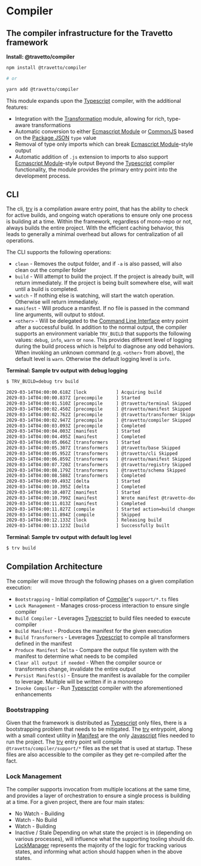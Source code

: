 <!-- This file was generated by @travetto/doc and should not be modified directly -->
<!-- Please modify https://github.com/travetto/travetto/tree/main/module/compiler/DOC.tsx and execute "npx trv doc" to rebuild -->
# Compiler

## The compiler infrastructure for the Travetto framework

**Install: @travetto/compiler**
```bash
npm install @travetto/compiler

# or

yarn add @travetto/compiler
```

This module expands upon the [Typescript](https://typescriptlang.org) compiler, with the additional features:
   *  Integration with the [Transformation](https://github.com/travetto/travetto/tree/main/module/transformer#readme "Functionality for AST transformations, with transformer registration, and general utils") module, allowing for rich, type-aware transformations
   *  Automatic conversion to either [Ecmascript Module](https://nodejs.org/api/esm.html) or [CommonJS](https://nodejs.org/api/modules.html) based on the [Package JSON](https://docs.npmjs.com/cli/v9/configuring-npm/package-json) `type` value
   *  Removal of type only imports which can break [Ecmascript Module](https://nodejs.org/api/esm.html)-style output
   *  Automatic addition of `.js` extension to imports to also support  [Ecmascript Module](https://nodejs.org/api/esm.html)-style output
Beyond the [Typescript](https://typescriptlang.org) compiler functionality, the module provides the primary entry point into the development process.

## CLI
The cli, [trv](https://github.com/travetto/travetto/tree/main/module/compiler/bin/trv.js#L60) is a compilation aware entry point, that has the ability to check for active builds, and ongoing watch operations to ensure only one process is building at a time.  Within the framework, regardless of mono-repo or not, always builds the entire project.  With the efficient caching behavior, this leads to generally a minimal overhead but allows for centralization of all operations. 

The CLI supports the following operations:
   *  `clean` - Removes the output folder, and if `-a` is also passed, will also clean out the compiler folder
   *  `build` - Will attempt to build the project.  If the project is already built, will return immediately.  If the project is being built somewhere else, will wait until a build is completed.
   *  `watch` - If nothing else is watching, will start the watch operation.  Otherwise will return immediately.
   *  `manifest` - Will produce a manifest. If no file is passed in the command line arguments, will output to stdout.
   *  `<other>` - Will be delegated to the [Command Line Interface](https://github.com/travetto/travetto/tree/main/module/cli#readme "CLI infrastructure for Travetto framework") entry point after a successful build.
In addition to the normal output, the compiler supports an environment variable `TRV_BUILD` that supports the following values: `debug`, `info`, `warn` or `none`.  This provides different level of logging during the build process which is helpful to diagnose any odd behaviors.  When invoking an unknown command (e.g. `<other>` from above), the default level is `warn`.  Otherwise the default logging level is `info`.

**Terminal: Sample trv output with debug logging**
```bash
$ TRV_BUILD=debug trv build

2029-03-14T04:00:00.618Z [lock           ] Acquiring build
2029-03-14T04:00:00.837Z [precompile     ] Started
2029-03-14T04:00:01.510Z [precompile     ] @travetto/terminal Skipped
2029-03-14T04:00:02.450Z [precompile     ] @travetto/manifest Skipped
2029-03-14T04:00:02.762Z [precompile     ] @travetto/transformer Skipped
2029-03-14T04:00:02.947Z [precompile     ] @travetto/compiler Skipped
2029-03-14T04:00:03.093Z [precompile     ] Completed
2029-03-14T04:00:04.003Z [manifest       ] Started
2029-03-14T04:00:04.495Z [manifest       ] Completed
2029-03-14T04:00:05.066Z [transformers   ] Started
2029-03-14T04:00:05.307Z [transformers   ] @travetto/base Skipped
2029-03-14T04:00:05.952Z [transformers   ] @travetto/cli Skipped
2029-03-14T04:00:06.859Z [transformers   ] @travetto/manifest Skipped
2029-03-14T04:00:07.720Z [transformers   ] @travetto/registry Skipped
2029-03-14T04:00:08.179Z [transformers   ] @travetto/schema Skipped
2029-03-14T04:00:08.588Z [transformers   ] Completed
2029-03-14T04:00:09.493Z [delta          ] Started
2029-03-14T04:00:10.395Z [delta          ] Completed
2029-03-14T04:00:10.407Z [manifest       ] Started
2029-03-14T04:00:10.799Z [manifest       ] Wrote manifest @travetto-doc/compiler
2029-03-14T04:00:11.013Z [manifest       ] Completed
2029-03-14T04:00:11.827Z [compile        ] Started action=build changed=
2029-03-14T04:00:11.894Z [compile        ] Skipped
2029-03-14T04:00:12.133Z [lock           ] Releasing build
2029-03-14T04:00:13.123Z [build          ] Successfully built
```

**Terminal: Sample trv output with default log level**
```bash
$ trv build
```

## Compilation Architecture
The compiler will move through the following phases on a given compilation execution:
   *  `Bootstrapping` - Initial compilation of [Compiler](https://github.com/travetto/travetto/tree/main/module/compiler#readme "The compiler infrastructure for the Travetto framework")'s `support/*.ts` files
   *  `Lock Management` - Manages cross-process interaction to ensure single compiler
   *  `Build Compiler` - Leverages [Typescript](https://typescriptlang.org) to build files needed to execute compiler
   *  `Build Manifest` - Produces the manifest for the given execution
   *  `Build Transformers` - Leverages [Typescript](https://typescriptlang.org) to compile all transformers defined in the manifest
   *  `Produce Manifest Delta` - Compare the output file system with the manifest to determine what needs to be compiled
   *  `Clear all output if needed` - When the compiler source or transformers change, invalidate the entire output
   *  `Persist Manifest(s)` - Ensure the manifest is available for the compiler to leverage. Multiple will be written if in a monorepo
   *  `Invoke Compiler` - Run [Typescript](https://typescriptlang.org) compiler with the aforementioned enhancements

### Bootstrapping
Given that the framework is distributed as [Typescript](https://typescriptlang.org) only files, there is a bootstrapping problem that needs to be mitigated.  The [trv](https://github.com/travetto/travetto/tree/main/module/compiler/bin/trv.js#L60) entrypoint, along with a small context utility in [Manifest](https://github.com/travetto/travetto/tree/main/module/manifest#readme "Support for project indexing, manifesting, along with file watching") are the only [Javascript](https://developer.mozilla.org/en-US/docs/Web/JavaScript) files needed to run the project.  The [trv](https://github.com/travetto/travetto/tree/main/module/compiler/bin/trv.js#L60) entry point will compile `@travetto/compiler/support/*` files as the set that is used at startup.  These files are also accessible to the compiler as they get re-compiled after the fact.

### Lock Management
The compiler supports invocation from multiple locations at the same time, and provides a layer of orchestration to ensure a single process is building at a time.  For a given project, there are four main states:
   *  No Watch - Building
   *  Watch    - No Build
   *  Watch    - Building
   *  Inactive / Stale
Depending on what state the project is in (depending on various processes), will influence what the supporting tooling should do. [LockManager](https://github.com/travetto/travetto/tree/main/module/compiler/support/lock.ts#L25) represents the majority of the logic for tracking various states, and informing what action should happen when in the above states.
